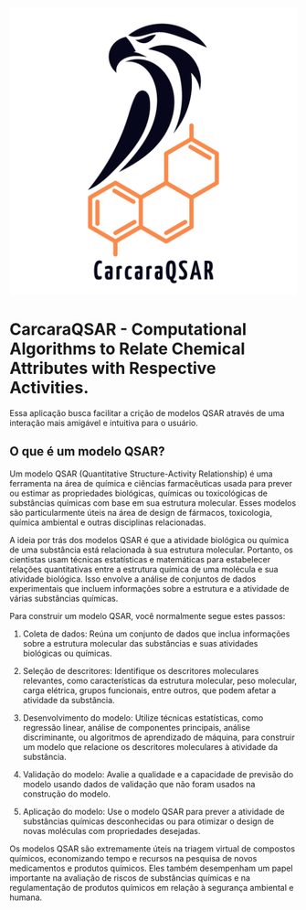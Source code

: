 <img alt="Logo" title="#Logo" src="./assets/logo.png" />

# CarcaraQSAR - Computational Algorithms to Relate Chemical Attributes with Respective Activities.

Essa aplicação busca facilitar a crição de modelos QSAR através de uma interação mais amigável e intuitiva para o usuário.

## O que é um modelo QSAR?

Um modelo QSAR (Quantitative Structure-Activity Relationship) é uma ferramenta na área de química e ciências farmacêuticas usada para prever ou estimar as propriedades biológicas, químicas ou toxicológicas de substâncias químicas com base em sua estrutura molecular. Esses modelos são particularmente úteis na área de design de fármacos, toxicologia, química ambiental e outras disciplinas relacionadas.

A ideia por trás dos modelos QSAR é que a atividade biológica ou química de uma substância está relacionada à sua estrutura molecular. Portanto, os cientistas usam técnicas estatísticas e matemáticas para estabelecer relações quantitativas entre a estrutura química de uma molécula e sua atividade biológica. Isso envolve a análise de conjuntos de dados experimentais que incluem informações sobre a estrutura e a atividade de várias substâncias químicas.

Para construir um modelo QSAR, você normalmente segue estes passos:

1. Coleta de dados: Reúna um conjunto de dados que inclua informações sobre a estrutura molecular das substâncias e suas atividades biológicas ou químicas.

2. Seleção de descritores: Identifique os descritores moleculares relevantes, como características da estrutura molecular, peso molecular, carga elétrica, grupos funcionais, entre outros, que podem afetar a atividade da substância.

3. Desenvolvimento do modelo: Utilize técnicas estatísticas, como regressão linear, análise de componentes principais, análise discriminante, ou algoritmos de aprendizado de máquina, para construir um modelo que relacione os descritores moleculares à atividade da substância.

4. Validação do modelo: Avalie a qualidade e a capacidade de previsão do modelo usando dados de validação que não foram usados na construção do modelo.

5. Aplicação do modelo: Use o modelo QSAR para prever a atividade de substâncias químicas desconhecidas ou para otimizar o design de novas moléculas com propriedades desejadas.

Os modelos QSAR são extremamente úteis na triagem virtual de compostos químicos, economizando tempo e recursos na pesquisa de novos medicamentos e produtos químicos. Eles também desempenham um papel importante na avaliação de riscos de substâncias químicas e na regulamentação de produtos químicos em relação à segurança ambiental e humana.
